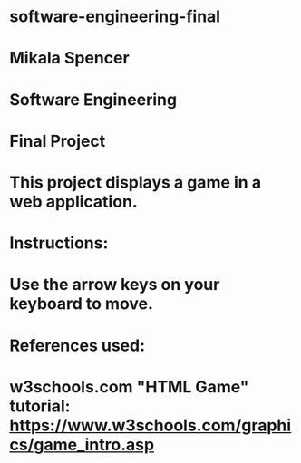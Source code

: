 # software-engineering-final

# Mikala Spencer
# Software Engineering
# Final Project

# This project displays a game in a web application.

# Instructions:
# Use the arrow keys on your keyboard to move.

# References used:
# w3schools.com "HTML Game" tutorial: https://www.w3schools.com/graphics/game_intro.asp
# 